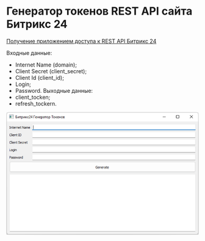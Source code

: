 # Генератор токенов REST API сайта Битрикс 24

[Получение приложением доступа к REST API Битрикс 24](https://dev.1c-bitrix.ru/learning/course/index.php?COURSE_ID=99&LESSON_ID=2486&LESSON_PATH=8771.5380.5379.2486 "Полный протокол OAuth 2.0")

Входные данные:
- Internet Name (domain);
- Client Secret (client_secret);
- Client Id (client_id);
- Login;
- Password.
Выходные данные:
- client_tocken;
- refresh_tockern.

![GUI](https://github.com/nikitun/bitrix24_tokens_generator/blob/main/gui.png)
